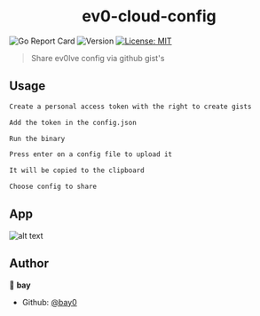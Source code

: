 <h1  align="center">ev0-cloud-config</h1>

<p>
<img  alt="Go Report Card"  src="https://goreportcard.com/badge/github.com/bay0/ev0-cloud-config"  />
<img  alt="Version"  src="https://img.shields.io/badge/version-0.2-blue.svg?cacheSeconds=2592000"  />

<a  href="#"  target="_blank">

<img  alt="License: MIT"  src="https://img.shields.io/badge/License-MIT-yellow.svg"  />

</a>

</p>

> Share ev0lve config via github gist's

## Usage

```sh
Create a personal access token with the right to create gists

Add the token in the config.json

Run the binary

Press enter on a config file to upload it

It will be copied to the clipboard

Choose config to share

```

## App

![alt text](https://i.imgur.com/KBQKXgo.png "App image")

## Author

👤 **bay**

* Github: [@bay0](https://github.com/bay0)
